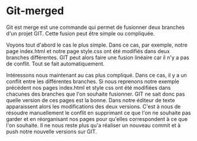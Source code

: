 # Git-merged

Git est merge est une commande qui permet de fusionner deux branches d'un projet GIT. Cette fusion peut être simple ou compliquée.

 Voyons tout d'abord le cas le plus simple. Dans ce cas, par exemple, notre page index.html et notre page style.css ont été modifiés dans deux branches différentes. GIT peut alors faire une fusion linéaire car il n'y a pas de conflit. Tout se fait automatiquement.

 Intéressons nous maintenant au cas plus compliqué. Dans ce cas, il y a un conflit entre les différentes branches. Si nous reprenons notre exemple précédent nos pages index.html et style css ont été modifiées dans chacunes des branches que l'on souhaite fusionner. GIT ne sait donc pas quelle version de ces pages est la bonne. Dans notre éditeur de texte apparaissent alors les modifications  des deux versions. C'est à nous de résoudre manuellement le conflit en supprimant ce que l'on ne souhaite pas garder et en réorganisant nos pages pour qu'elles correspondent à ce que l'on souhaite.
Il ne nous reste plus qu'a réaliser un nouveau commit et à push notre nouvelle versions sur GIT.
